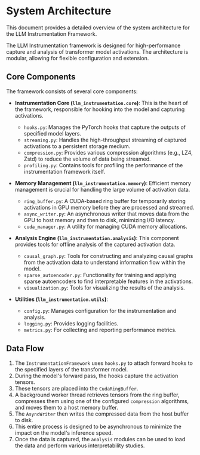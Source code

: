 # System Architecture

This document provides a detailed overview of the system architecture for the LLM Instrumentation Framework.

The LLM Instrumentation framework is designed for high-performance capture and analysis of transformer model activations. The architecture is modular, allowing for flexible configuration and extension.

## Core Components

The framework consists of several core components:

- **Instrumentation Core (`llm_instrumentation.core`)**: This is the heart of the framework, responsible for hooking into the model and capturing activations.
    - `hooks.py`: Manages the PyTorch hooks that capture the outputs of specified model layers.
    - `streaming.py`: Handles the high-throughput streaming of captured activations to a persistent storage medium.
    - `compression.py`: Provides various compression algorithms (e.g., LZ4, Zstd) to reduce the volume of data being streamed.
    - `profiling.py`: Contains tools for profiling the performance of the instrumentation framework itself.

- **Memory Management (`llm_instrumentation.memory`)**: Efficient memory management is crucial for handling the large volume of activation data.
    - `ring_buffer.py`: A CUDA-based ring buffer for temporarily storing activations in GPU memory before they are processed and streamed.
    - `async_writer.py`: An asynchronous writer that moves data from the GPU to host memory and then to disk, minimizing I/O latency.
    - `cuda_manager.py`: A utility for managing CUDA memory allocations.

- **Analysis Engine (`llm_instrumentation.analysis`)**: This component provides tools for offline analysis of the captured activation data.
    - `causal_graph.py`: Tools for constructing and analyzing causal graphs from the activation data to understand information flow within the model.
    - `sparse_autoencoder.py`: Functionality for training and applying sparse autoencoders to find interpretable features in the activations.
    - `visualization.py`: Tools for visualizing the results of the analysis.

- **Utilities (`llm_instrumentation.utils`)**:
    - `config.py`: Manages configuration for the instrumentation and analysis.
    - `logging.py`: Provides logging facilities.
    - `metrics.py`: For collecting and reporting performance metrics.

## Data Flow

1.  The `InstrumentationFramework` uses `hooks.py` to attach forward hooks to the specified layers of the transformer model.
2.  During the model's forward pass, the hooks capture the activation tensors.
3.  These tensors are placed into the `CudaRingBuffer`.
4.  A background worker thread retrieves tensors from the ring buffer, compresses them using one of the configured `compression` algorithms, and moves them to a host memory buffer.
5.  The `AsyncWriter` then writes the compressed data from the host buffer to disk.
6.  This entire process is designed to be asynchronous to minimize the impact on the model's inference speed.
7.  Once the data is captured, the `analysis` modules can be used to load the data and perform various interpretability studies.
